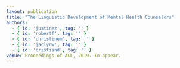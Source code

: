 ```yaml
---
layout: publication
title: "The Linguistic Development of Mental Health Counselors"
authors:
  - { id: 'justinez', tag: '' }
  - { id: 'robertf', tag: '' }
  - { id: 'christinem', tag: '' }
  - { id: 'jaclynw', tag: '' }
  - { id: 'cristiand', tag: '' }
venue: Proceedings of ACL, 2019. To appear.
---
```

